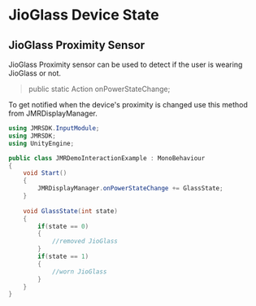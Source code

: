 # JioGlass Device State

## JioGlass Proximity Sensor

JioGlass Proximity sensor can be used to detect if the user is wearing JioGlass or not.

> public static Action onPowerStateChange;

To get notified when the device's proximity is changed use this method from JMRDisplayManager.

```csharp
using JMRSDK.InputModule;
using JMRSDK;
using UnityEngine;

public class JMRDemoInteractionExample : MonoBehaviour
{  
    void Start()
    {
        JMRDisplayManager.onPowerStateChange += GlassState;
    }
    
    void GlassState(int state)
    {
        if(state == 0)
        {
            //removed JioGlass
        }
        if(state == 1)
        {
            //worn JioGlass
        }
    }
}
```
